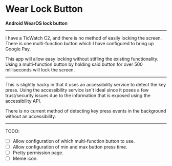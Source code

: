 Wear Lock Button
====

**Android WearOS lock button**

---

I have a TicWatch C2, and there is no method of easily locking the screen.
There is one multi-function button which I have configured to bring up Google Pay.

This app will allow easy locking without stifling the existing functionality.
Using a multi-function button by holding said button for over 500 milliseconds will lock the screen.

---

This is slightly hacky in that it uses an accessibility service to detect the key press.
Using the accessibility service isn't ideal since it poses a few trust/security issues due to the information
that is exposed using the accessibility API.

There is no current method of detecting key press events in the background without an accessibility.

---

TODO:
- [ ] Allow configuration of which multi-function button to use.
- [ ] Allow configuration of min and max button press time.
- [ ] Pretty permission page.
- [ ] Meme icon.